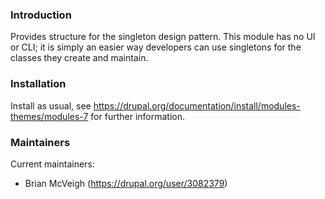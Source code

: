 ### Introduction

Provides structure for the singleton design pattern.
This module has no UI or CLI; it is simply an easier
way developers can use singletons for the classes
they create and maintain.

### Installation

Install as usual, see
https://drupal.org/documentation/install/modules-themes/modules-7 for further
information.

### Maintainers

Current maintainers:

 * Brian McVeigh (https://drupal.org/user/3082379)
